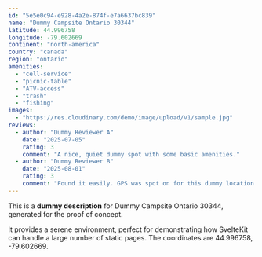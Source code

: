 ```yaml
---
id: "5e5e0c94-e928-4a2e-874f-e7a6637bc839"
name: "Dummy Campsite Ontario 30344"
latitude: 44.996758
longitude: -79.602669
continent: "north-america"
country: "canada"
region: "ontario"
amenities:
  - "cell-service"
  - "picnic-table"
  - "ATV-access"
  - "trash"
  - "fishing"
images:
  - "https://res.cloudinary.com/demo/image/upload/v1/sample.jpg"
reviews:
  - author: "Dummy Reviewer A"
    date: "2025-07-05"
    rating: 3
    comment: "A nice, quiet dummy spot with some basic amenities."
  - author: "Dummy Reviewer B"
    date: "2025-08-01"
    rating: 3
    comment: "Found it easily. GPS was spot on for this dummy location."
---
```


This is a **dummy description** for Dummy Campsite Ontario 30344, generated for the proof of concept.

It provides a serene environment, perfect for demonstrating how SvelteKit can handle a large number of static pages. The coordinates are 44.996758, -79.602669.
